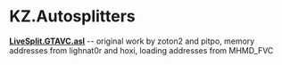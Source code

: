 # KZ.Autosplitters

**[LiveSplit.GTAVC.asl](https://github.com/KZFREW/KZ.Autosplitters/tree/master/Releases/Vice%20City)** -- original work by zoton2 and pitpo, memory addresses from lighnat0r and hoxi, loading addresses from MHMD_FVC

